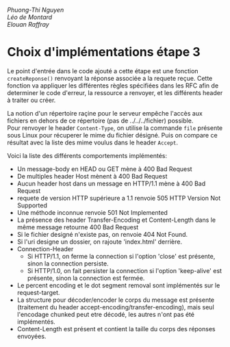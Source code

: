 *Phuong-Thi Nguyen  
Léo de Montard  
Elouan Raffray*

# Choix d'implémentations étape 3


Le point d'entrée dans le code ajouté a cette étape est une fonction `createReponse()` renvoyant la réponse associée a la requete reçue. Cette fonction va appliquer les différentes règles spécifiées dans les RFC afin de determiner le code d'erreur, la ressource a renvoyer, et les différents header à traiter ou créer.  

La notion d'un répertoire raçine pour le serveur empêche l'accès aux fichiers en dehors de ce répertoire (pas de ../../../fichier) possible.  
Pour renvoyer le header `Content-Type`, on utilise la commande `file` présente sous Linux pour récuperer le mime du fichier désigné. Puis on compare ce résultat avec la liste des mime voulus dans le header `Accept`.

Voici la liste des différents comportements implémentés:
* Un message-body en HEAD ou GET mène à 400 Bad Request
* De multiples header Host mènent à 400 Bad Request
* Aucun header host dans un message en HTTP/1.1 mène à 400 Bad Request
* requete de version HTTP supérieure a 1.1 renvoie 505 HTTP Version Not Supported
* Une méthode inconnue renvoie 501 Not Implemented
* La présence des header Transfer-Encoding et Content-Length dans le même message retourne 400 Bad Request
* Si le fichier designé n'existe pas, on renvoie 404 Not Found.
* Si l'uri designe un dossier, on rajoute 'index.html' derrière. 
* Connection-Header
  * Si HTTP/1.1, on ferme la connection si l'option 'close' est présente, sinon la connection persiste.
  * Si HTTP/1.0, on fait persister la connection si l'option 'keep-alive' est présente, sinon la connection est fermée.
* Le percent encoding et le dot segment removal sont implémentés sur le request-target.
* La structure pour décoder/encoder le corps du message est présente (traitement du header accept-encoding/transfer-encoding), mais seul l'encodage chunked peut etre décodé, les autres n'ont pas été implémentés.
* Content-Length est présent et contient la taille du corps des réponses envoyées.
